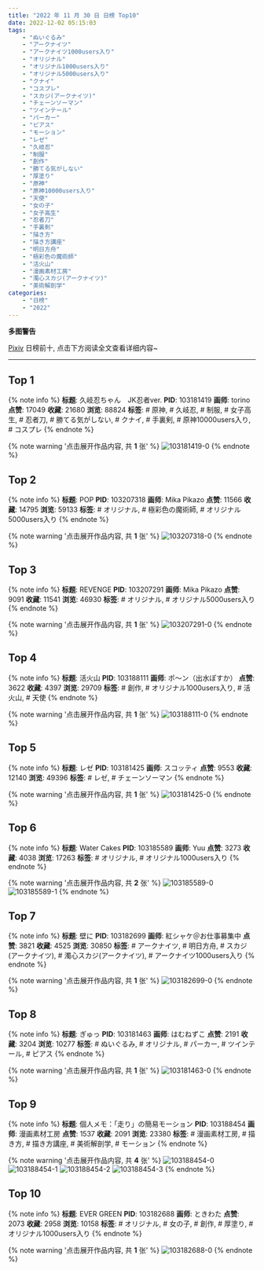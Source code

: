 ```yaml
---
title: "2022 年 11 月 30 日 日榜 Top10"
date: 2022-12-02 05:15:03
tags:
    - "ぬいぐるみ"
    - "アークナイツ"
    - "アークナイツ1000users入り"
    - "オリジナル"
    - "オリジナル1000users入り"
    - "オリジナル5000users入り"
    - "クナイ"
    - "コスプレ"
    - "スカジ(アークナイツ)"
    - "チェーンソーマン"
    - "ツインテール"
    - "パーカー"
    - "ピアス"
    - "モーション"
    - "レゼ"
    - "久岐忍"
    - "制服"
    - "創作"
    - "勝てる気がしない"
    - "厚塗り"
    - "原神"
    - "原神10000users入り"
    - "天使"
    - "女の子"
    - "女子高生"
    - "忍者刀"
    - "手裏剣"
    - "描き方"
    - "描き方講座"
    - "明日方舟"
    - "極彩色の魔術師"
    - "活火山"
    - "漫画素材工房"
    - "濁心スカジ(アークナイツ)"
    - "美術解剖学"
categories:
    - "日榜"
    - "2022"
---
```


<i class="fa fa-triangle-exclamation"></i>**多图警告**<i class="fa fa-triangle-exclamation"></i>

[Pixiv](https://www.pixiv.net/) 日榜前十, 点击下方阅读全文查看详细内容~

<!-- more -->

---

## Top 1

{% note info %}
**标题**: 久岐忍ちゃん　JK忍者ver.
**PID**: 103181419 **画师**: torino
**点赞**: 17049 **收藏**: 21680 **浏览**: 88824
**标签**: # 原神, # 久岐忍, # 制服, # 女子高生, # 忍者刀, # 勝てる気がしない, # クナイ, # 手裏剣, # 原神10000users入り, # コスプレ
{% endnote %}

{% note warning '点击展开作品内容, 共 **1** 张' %}
![103181419-0](https://i.pixiv.re/img-original/img/2022/11/29/14/28/55/103181419_p0.jpg)
{% endnote %}

## Top 2

{% note info %}
**标题**: POP
**PID**: 103207318 **画师**: Mika Pikazo
**点赞**: 11566 **收藏**: 14795 **浏览**: 59133
**标签**: # オリジナル, # 極彩色の魔術師, # オリジナル5000users入り
{% endnote %}

{% note warning '点击展开作品内容, 共 **1** 张' %}
![103207318-0](https://i.pixiv.re/img-original/img/2022/11/30/00/02/24/103207318_p0.png)
{% endnote %}

## Top 3

{% note info %}
**标题**: REVENGE
**PID**: 103207291 **画师**: Mika Pikazo
**点赞**: 9091 **收藏**: 11541 **浏览**: 46930
**标签**: # オリジナル, # オリジナル5000users入り
{% endnote %}

{% note warning '点击展开作品内容, 共 **1** 张' %}
![103207291-0](https://i.pixiv.re/img-original/img/2022/11/30/00/01/42/103207291_p0.png)
{% endnote %}

## Top 4

{% note info %}
**标题**: 活火山
**PID**: 103188111 **画师**: ポ～ン（出水ぽすか）
**点赞**: 3622 **收藏**: 4397 **浏览**: 29709
**标签**: # 創作, # オリジナル1000users入り, # 活火山, # 天使
{% endnote %}

{% note warning '点击展开作品内容, 共 **1** 张' %}
![103188111-0](https://i.pixiv.re/img-original/img/2022/11/29/07/30/01/103188111_p0.jpg)
{% endnote %}

## Top 5

{% note info %}
**标题**: レゼ
**PID**: 103181425 **画师**: スコッティ
**点赞**: 9553 **收藏**: 12140 **浏览**: 49396
**标签**: # レゼ, # チェーンソーマン
{% endnote %}

{% note warning '点击展开作品内容, 共 **1** 张' %}
![103181425-0](https://i.pixiv.re/img-original/img/2022/11/29/00/00/05/103181425_p0.jpg)
{% endnote %}

## Top 6

{% note info %}
**标题**: Water Cakes
**PID**: 103185589 **画师**: Yuu
**点赞**: 3273 **收藏**: 4038 **浏览**: 17263
**标签**: # オリジナル, # オリジナル1000users入り
{% endnote %}

{% note warning '点击展开作品内容, 共 **2** 张' %}
![103185589-0](https://i.pixiv.re/img-original/img/2022/11/29/03/06/56/103185589_p0.jpg)
![103185589-1](https://i.pixiv.re/img-original/img/2022/11/29/03/06/56/103185589_p1.jpg)
{% endnote %}

## Top 7

{% note info %}
**标题**: 壁に
**PID**: 103182699 **画师**: 紅シャケ＠お仕事募集中
**点赞**: 3821 **收藏**: 4525 **浏览**: 30850
**标签**: # アークナイツ, # 明日方舟, # スカジ(アークナイツ), # 濁心スカジ(アークナイツ), # アークナイツ1000users入り
{% endnote %}

{% note warning '点击展开作品内容, 共 **1** 张' %}
![103182699-0](https://i.pixiv.re/img-original/img/2022/11/29/00/32/28/103182699_p0.jpg)
{% endnote %}

## Top 8

{% note info %}
**标题**: ぎゅっ
**PID**: 103181463 **画师**: はむねずこ
**点赞**: 2191 **收藏**: 3204 **浏览**: 10277
**标签**: # ぬいぐるみ, # オリジナル, # パーカー, # ツインテール, # ピアス
{% endnote %}

{% note warning '点击展开作品内容, 共 **1** 张' %}
![103181463-0](https://i.pixiv.re/img-original/img/2022/11/29/00/00/10/103181463_p0.jpg)
{% endnote %}

## Top 9

{% note info %}
**标题**: 個人メモ：「走り」の簡易モーション
**PID**: 103188454 **画师**: 漫画素材工房
**点赞**: 1537 **收藏**: 2091 **浏览**: 23380
**标签**: # 漫画素材工房, # 描き方, # 描き方講座, # 美術解剖学, # モーション
{% endnote %}

{% note warning '点击展开作品内容, 共 **4** 张' %}
![103188454-0](https://i.pixiv.re/img-original/img/2022/11/29/08/00/02/103188454_p0.jpg)
![103188454-1](https://i.pixiv.re/img-original/img/2022/11/29/08/00/02/103188454_p1.jpg)
![103188454-2](https://i.pixiv.re/img-original/img/2022/11/29/08/00/02/103188454_p2.jpg)
![103188454-3](https://i.pixiv.re/img-original/img/2022/11/29/08/00/02/103188454_p3.jpg)
{% endnote %}

## Top 10

{% note info %}
**标题**: EVER GREEN
**PID**: 103182688 **画师**: ときわた
**点赞**: 2073 **收藏**: 2958 **浏览**: 10158
**标签**: # オリジナル, # 女の子, # 創作, # 厚塗り, # オリジナル1000users入り
{% endnote %}

{% note warning '点击展开作品内容, 共 **1** 张' %}
![103182688-0](https://i.pixiv.re/img-original/img/2022/11/29/00/32/05/103182688_p0.jpg)
{% endnote %}
